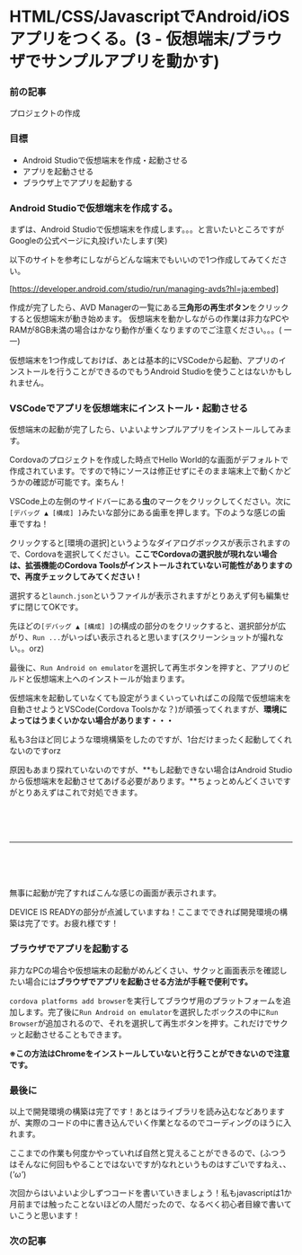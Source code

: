 # HTML/CSS/JavascriptでAndroid/iOSアプリをつくる。(3 - 仮想端末/ブラウザでサンプルアプリを動かす)

### 前の記事
プロジェクトの作成

### 目標
- Android Studioで仮想端末を作成・起動させる
- アプリを起動させる
- ブラウザ上でアプリを起動する


### Android Studioで仮想端末を作成する。
まずは、Android Studioで仮想端末を作成します。。。と言いたいところですがGoogleの公式ページに丸投げいたします(笑)

以下のサイトを参考にしながらどんな端末でもいいので1つ作成してみてください。

[https://developer.android.com/studio/run/managing-avds?hl=ja:embed]

作成が完了したら、AVD Managerの一覧にある**三角形の再生ボタン**をクリックすると仮想端末が動き始めます。
仮想端末を動かしながらの作業は非力なPCやRAMが8GB未満の場合はかなり動作が重くなりますのでご注意ください。。。( 一一)

仮想端末を1つ作成しておけば、あとは基本的にVSCodeから起動、アプリのインストールを行うことができるのでもうAndroid Studioを使うことはないかもしれません。


### VSCodeでアプリを仮想端末にインストール・起動させる
仮想端末の起動が完了したら、いよいよサンプルアプリをインストールしてみます。

Cordovaのプロジェクトを作成した時点でHello World的な画面がデフォルトで作成されています。ですので特にソースは修正せずにそのまま端末上で動くかどうかの確認が可能です。楽ちん！

VSCode上の左側のサイドバーにある**虫**のマークをクリックしてください。次に`[デバッグ ▲ [構成] ]`みたいな部分にある歯車を押します。下のような感じの歯車ですね！

<!-- debug.png -->

クリックすると[環境の選択]というようなダイアログボックスが表示されますので、Cordovaを選択してください。**ここでCordovaの選択肢が現れない場合は、拡張機能のCordova Toolsがインストールされていない可能性がありますので、再度チェックしてみてください！**

選択すると`launch.json`というファイルが表示されますがとりあえず何も編集せずに閉じてOKです。

先ほどの`[デバッグ ▲ [構成] ]`の構成の部分のをクリックすると、選択部分が広がり、`Run ...`がいっぱい表示されると思います(スクリーンショットが撮れない。。orz)

最後に、`Run Android on emulator`を選択して再生ボタンを押すと、アプリのビルドと仮想端末上へのインストールが始まります。

仮想端末を起動していなくても設定がうまくいっていればこの段階で仮想端末を自動させようとVSCode(Cordova Toolsかな？)が頑張ってくれますが、**環境によってはうまくいかない場合があります・・・**

私も3台ほど同じような環境構築をしたのですが、1台だけまったく起動してくれないのですorz

原因もあまり探れていないのですが、**もし起動できない場合はAndroid Studioから仮想端末を起動させてあげる必要があります。**ちょっとめんどくさいですがとりあえずはこれで対処できます。

<br><br><br>
***
<br><br><br>

無事に起動が完了すればこんな感じの画面が表示されます。

<!-- hellocordova.png -->

DEVICE IS READYの部分が点滅していますね！ここまでできれば開発環境の構築は完了です。お疲れ様です！


### ブラウザでアプリを起動する
非力なPCの場合や仮想端末の起動がめんどくさい、サクッと画面表示を確認したい場合には**ブラウザでアプリを起動させる方法が手軽で便利です。**

`cordova platforms add browser`を実行してブラウザ用のプラットフォームを追加します。完了後に`Run Android on emulator`を選択したボックスの中に`Run Browser`が追加されるので、それを選択して再生ボタンを押す。これだけでサクッと起動させることもできます。

**※この方法はChromeをインストールしていないと行うことができないので注意です。**


### 最後に
以上で開発環境の構築は完了です！あとはライブラリを読み込むなどありますが、実際のコードの中に書き込んでいく作業となるのでコーディングのほうに入れます。

ここまでの作業も何度かやっていれば自然と覚えることができるので、(ふつうはそんなに何回もやることではないですが)なれというものはすごいですねえ、、(*'ω'*)

次回からはいよいよ少しずつコードを書いていきましょう！私もjavascriptは1か月前までは触ったことないほどの人間だったので、なるべく初心者目線で書いていこうと思います！


### 次の記事

